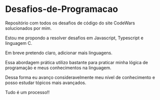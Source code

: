 # Desafios-de-Programacao
Repositório com todos os desafios de código do site CodeWars solucionados por mim.

Estou me propondo a resolver desafios em Javascript, Typescript e linguagem C. 

Em breve pretendo claro, adicionar mais linguagens.

Essa abordagem prática utilizo bastante para praticar minha lógica de programação e meus conhecimentos na linguagem.

Dessa forma eu avanço consideravelmente meu nível de conhecimento e posso estudar tópicos mais avançados.

Tudo é um processo!!